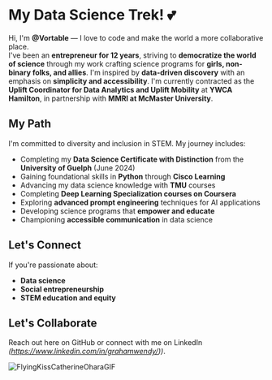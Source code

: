 # My Data Science Trek! 💕

Hi, I'm **@Vortable** — I love to code and make the world a more collaborative place.  
I've been an **entrepreneur for 12 years**, striving to **democratize the world of science** through my work crafting science programs for **girls, non-binary folks, and allies**.
I'm inspired by **data-driven discovery** with an emphasis on **simplicity and accessibility**.
I'm currently contracted as the **Uplift Coordinator for Data Analytics and Uplift Mobility** at **YWCA Hamilton**, in partnership with **MMRI at McMaster University**.

## My Path
I'm committed to diversity and inclusion in STEM. My journey includes:
- Completing my **Data Science Certificate with Distinction** from the **University of Guelph** (June 2024)
- Gaining foundational skills in **Python** through **Cisco Learning**
- Advancing my data science knowledge with **TMU** courses
- Completing **Deep Learning Specialization courses on Coursera**
- Exploring **advanced prompt engineering** techniques for AI applications
- Developing science programs that **empower and educate**
- Championing **accessible communication** in data science


## Let's Connect
If you're passionate about:
- **Data science**
- **Social entrepreneurship**
- **STEM education and equity**

## Let's Collaborate
Reach out here on GitHub or connect with me on LinkedIn *(https://www.linkedin.com/in/grahamwendy/))*.


 ![FlyingKissCatherineOharaGIF](https://github.com/user-attachments/assets/920482ff-bb13-4dd9-96ce-5604115f8299)

